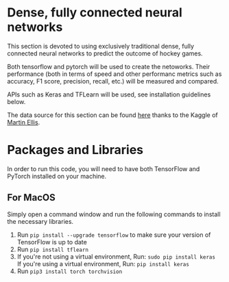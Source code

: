 # Dense, fully connected neural networks

This section is devoted to using exclusively traditional dense, fully connected neural networks to predict the outcome of hockey games. <br>

Both tensorflow and pytorch will be used to create the netoworks. Their performance (both in terms of speed and other performanc metrics such as accuracy, F1 score, precision, recall, etc.) will be measured and compared. <br>

APIs such as Keras and TFLearn will be used, see installation guidelines below. 

The data source for this section can be found [here](https://www.kaggle.com/martinellis/nhl-game-data/version/1#_=_) thanks to the Kaggle of [Martin Ellis](https://www.kaggle.com/martinellis). 

# Packages and Libraries

In order to run this code, you will need to have both TensorFlow and PyTorch installed on your machine. 

## For MacOS
Simply open a command window and run the following commands to install the necessary libraries. 

1. Run `pip install --upgrade tensorflow` to make sure your version of TensorFlow is up to date
2. Run `pip install tflearn` 
3. If you're not using a virtual environment, Run: `sudo pip install keras` <br> 
If you're using a virtual environment, Run: `pip install keras` 
4. Run `pip3 install torch torchvision` 

